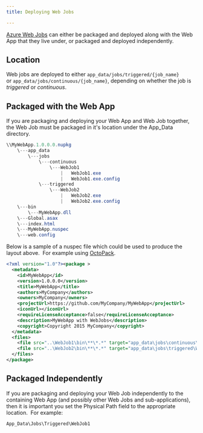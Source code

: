 ```yaml
---
title: Deploying Web Jobs

---
```



[Azure Web Jobs](https://azure.microsoft.com/en-us/documentation/articles/web-sites-create-web-jobs/) can either be packaged and deployed along with the Web App that they live under, or packaged and deployed independently.

## Location


Web jobs are deployed to either `app_data/jobs/triggered/{job_name}` or `app_data/jobs/continuous/{job_name}`, depending on whether the job is *triggered* or *continuous*.

## Packaged with the Web App


If you are packaging and deploying your Web App and Web Job together, the Web Job must be packaged in it's location under the App\_Data directory.

```powershell
\\MyWebApp.1.0.0.0.nupkg    
    \---app_data
        \---jobs
            \---continuous
                \---WebJob1
                    |   WebJob1.exe
                    |   WebJob1.exe.config
            \---triggered
                \---WebJob2
                    |   WebJob2.exe
                    |   WebJob2.exe.config
    \---bin
        \---MyWebApp.dll
    \---Global.asax
    \---index.html
    \---MyWebApp.nuspec
    \---web.config
```





Below is a sample of a nuspec file which could be used to produce the layout above.  For example using [OctoPack](/docs/packaging-applications/nuget-packages/using-octopack.md).

```xml
<?xml version="1.0"?><package >
  <metadata>
    <id>MyWebApp</id>
    <version>1.0.0.0</version>
    <title>MyWebApp</title>
    <authors>MyCompany</authors>
    <owners>MyCompany</owners>
    <projectUrl>https://github.com/MyCompany/MyWebApp</projectUrl>
    <iconUrl></iconUrl>
    <requireLicenseAcceptance>false</requireLicenseAcceptance>
    <description>MyWebApp with WebJobs</description>
    <copyright>Copyright 2015 MyCompany</copyright>
  </metadata>
  <files>
    <file src="..\WebJob1\bin\**\*.*" target="app_data\jobs\continuous\WebJob1" />
    <file src="..\WebJob2\bin\**\*.*" target="app_data\jobs\triggered\WebJob2" />
  </files>
</package>
```

## Packaged Independently


If you are packaging and deploying your Web Job independently to the containing Web App (and possibly other Web Jobs and sub-applications), then it is important you set the Physical Path field to the appropriate location.  For example:

```
App_Data\Jobs\Triggered\WebJob1
```
